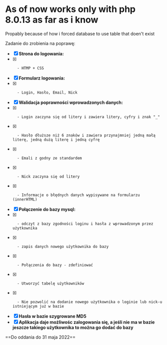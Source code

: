 # **As of now works only with php 8.0.13 as far as i know**
Propably because of how i forced database to use table that doen't exist

Zadanie do zrobienia na poprawę:

- [x]    **Strona do logowania:** 
- [x]       - HTMP + CSS
- [x]    **Formularz logowania:**
- [x]    	- Login, Hasło, Email, Nick
- [x]    **Walidacja poprawności wprowadzonych danych:** 
- [x]    	- Login zaczyna się od litery i zawiera litery, cyfry i znak "_"
- [x]    	- Hasło dłuższe niż 6 znaków i zawiera przynajmniej jedną małą literę, jedną dużą literę i jedną cyfrę
- [x]    	- Emali z godny ze standardem
- [x]    	- Nick zaczyna się od litery
- [x]    	- Informacje o błędnych danych wypisywane na formularzu (innerHTML)
- [x]    **Połączenie do bazy mysql:**
- [x]    	- odczyt z bazy zgodności loginu i hasła z wprowadzonym przez użytkownika
- [x]    	- zapis danych nowego użytkownika do bazy
- [x]    	- Połączenia do bazy - zdefiniować
- [x]    	- Utworzyć tabelę użytkowników
- [x]    	- Nie pozwolić na dodanie nowego użytkownika o loginie lub nick-u istniejącym już w bazie
- [x]    **Hasła w bazie szygrowane MD5**
- [x]    **Aplikacja daje możliwośc zalogowania się, a jeśli nie ma w bazie jeszcze takiego użytkownika to można go dodać do bazy**

==Do oddania do 31 maja 2022==